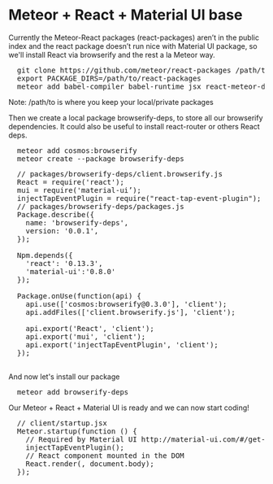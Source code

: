 <h1>Meteor + React + Material UI base</h1>

<p>Currently the Meteor-React packages (react-packages) aren’t in the public index and the react package doesn’t run nice with Material UI package, so we'll install React via browserify and the rest a la Meteor way.</p>

<pre>
  git clone https://github.com/meteor/react-packages /path/to/react-packages
  export PACKAGE_DIRS=/path/to/react-packages
  meteor add babel-compiler babel-runtime jsx react-meteor-data
</pre>
Note: /path/to is where you keep your local/private packages

Then we create a local package browserify-deps, to store all our browserify dependencies. It could also be useful to install react-router or others React deps.

<pre>
  meteor add cosmos:browserify
  meteor create --package browserify-deps
</pre>

<pre>
  // packages/browserify-deps/client.browserify.js
  React = require('react');
  mui = require('material-ui’);
  injectTapEventPlugin = require("react-tap-event-plugin");
  // packages/browserify-deps/packages.js
  Package.describe({
    name: 'browserify-deps',
    version: '0.0.1',
  });

  Npm.depends({
    'react': '0.13.3',
    'material-ui':'0.8.0'
  });

  Package.onUse(function(api) {
    api.use(['cosmos:browserify@0.3.0'], 'client');
    api.addFiles(['client.browserify.js'], 'client');

    api.export('React', 'client');
    api.export('mui', 'client');
    api.export('injectTapEventPlugin', 'client');
  });

</pre>

  And now let's install our package

<pre>
  meteor add browserify-deps
</pre>

Our Meteor + React + Material UI is ready and we can now start coding!

<pre>
  // client/startup.jsx
  Meteor.startup(function () {
    // Required by Material UI http://material-ui.com/#/get-started
    injectTapEventPlugin();
    // React component mounted in the DOM
    React.render(<App />, document.body);
  });
</pre>
